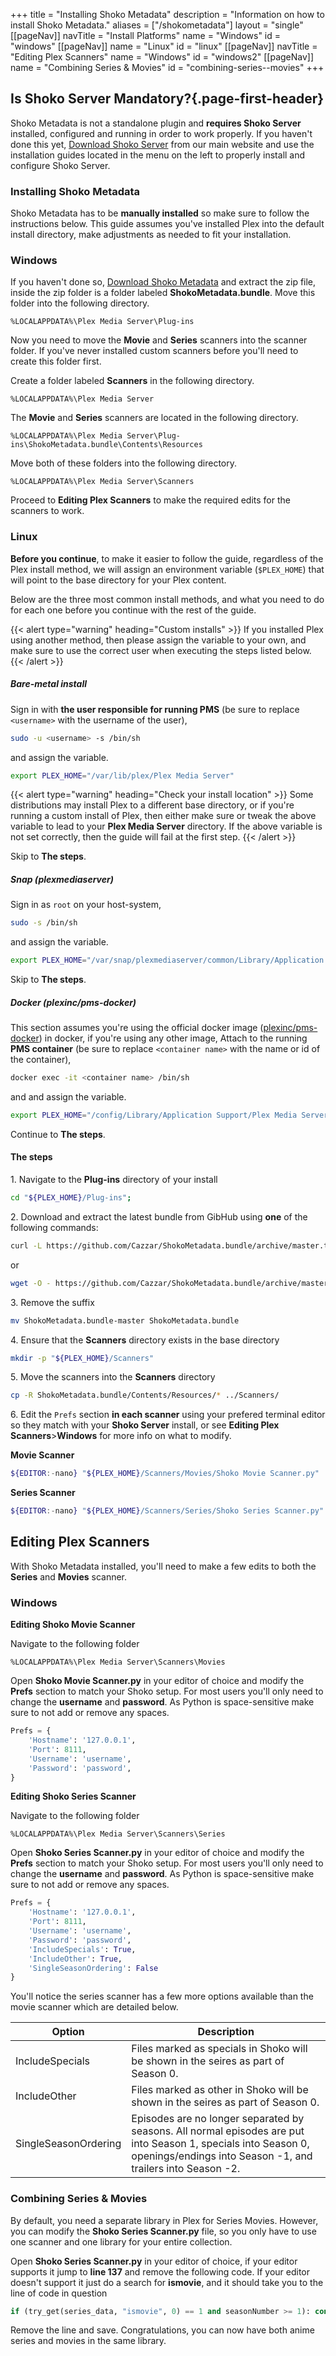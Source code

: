 +++ 
title = "Installing Shoko Metadata"
description = "Information on how to install Shoko Metadata."
aliases = ["/shokometadata"]
layout = "single"
[[pageNav]]
navTitle = "Install Platforms"
name = "Windows"
id = "windows"
[[pageNav]]
name = "Linux"
id = "linux"
[[pageNav]]
navTitle = "Editing Plex Scanners"
name = "Windows"
id = "windows2"
[[pageNav]]
name = "Combining Series & Movies"
id = "combining-series--movies"
+++

## Is Shoko Server Mandatory?{.page-first-header}

Shoko Metadata is not a standalone plugin and **requires Shoko Server** installed, configured and running in order to
work properly. If you haven't done this yet, [Download Shoko Server](https://shokoanime.com/downloads/) from our main
website and use the installation guides located in the menu on the left to properly install and configure Shoko Server.

### Installing Shoko Metadata

Shoko Metadata has to be **manually installed** so make sure to follow the instructions below. This guide assumes you've
installed Plex into the default install directory, make adjustments as needed to fit your installation.

### Windows

If you haven't done so, [Download Shoko Metadata](https://shokoanime.com/downloads/) and extract the zip file, inside
the zip folder is a folder labeled **ShokoMetadata.bundle**. Move this folder into the following directory.

```
%LOCALAPPDATA%\Plex Media Server\Plug-ins
```

Now you need to move the **Movie** and **Series** scanners into the scanner folder. If you've never installed custom
scanners before you'll need to create this folder first.

Create a folder labeled **Scanners** in the following directory.

``````
%LOCALAPPDATA%\Plex Media Server
``````

The **Movie** and **Series** scanners are located in the following directory.

``````
%LOCALAPPDATA%\Plex Media Server\Plug-ins\ShokoMetadata.bundle\Contents\Resources
``````

Move both of these folders into the following directory.

``````
%LOCALAPPDATA%\Plex Media Server\Scanners
``````

Proceed to **Editing Plex Scanners** to make the required edits for the scanners to work. 

### Linux

**Before you continue**, to make it easier to follow the guide, regardless of the Plex install method, we will assign an environment
variable (`$PLEX_HOME`) that will point to the base directory for your Plex content.

Below are the three most common install methods, and what you need to do for each one before you continue with the rest of the guide.

{{< alert type="warning" heading="Custom installs" >}}
If you installed Plex using another method, then please assign the variable to your own, and make sure to use the correct user when executing the
steps listed below.
{{< /alert >}}

##### Bare-metal install

Sign in with **the user responsible for running PMS** (be sure to replace `<username>` with the username of the user),
```sh
sudo -u <username> -s /bin/sh
```

and assign the variable.
```sh
export PLEX_HOME="/var/lib/plex/Plex Media Server"
```

{{< alert type="warning" heading="Check your install location" >}}
Some distributions may install Plex to a different base directory, or if you're running a custom install of Plex, then either make sure or tweak the above variable to lead to your **Plex Media Server** directory. If the above variable is not set correctly, then the guide will fail at the first step.
{{< /alert >}}

Skip to **The steps**.
##### Snap (plexmediaserver)

Sign in as `root` on your host-system,
```sh
sudo -s /bin/sh
```

and assign the variable.
```sh
export PLEX_HOME="/var/snap/plexmediaserver/common/Library/Application Support/Plex Media Server"
```

Skip to **The steps**.

##### Docker (plexinc/pms-docker)

This section assumes you're using the official docker image ([plexinc/pms-docker](.)) in docker, if you're using any other image,
Attach to the running **PMS container** (be sure to replace `<container name>` with the name or id of the container),
```sh
docker exec -it <container name> /bin/sh
```

and and assign the variable.
```sh
export PLEX_HOME="/config/Library/Application Support/Plex Media Server"
```

Continue to **The steps**.

#### The steps

1\. Navigate to the **Plug-ins** directory of your install
```sh
cd "${PLEX_HOME}/Plug-ins";
```

2\. Download and extract the latest bundle from GibHub using **one** of the following commands:
```sh
curl -L https://github.com/Cazzar/ShokoMetadata.bundle/archive/master.tar.gz | tar -xzf -
```
or
```sh
wget -O - https://github.com/Cazzar/ShokoMetadata.bundle/archive/master.tar.gz | tar -xzf -
```

3\. Remove the suffix
```sh
mv ShokoMetadata.bundle-master ShokoMetadata.bundle
```

4\. Ensure that the **Scanners** directory exists in the base directory
```sh
mkdir -p "${PLEX_HOME}/Scanners"
```

5\. Move the scanners into the **Scanners** directory
```sh
cp -R ShokoMetadata.bundle/Contents/Resources/* ../Scanners/
```

6\. Edit the `Prefs` section **in each scanner** using your prefered terminal editor so they match with your **Shoko Server** install,
or see **Editing Plex Scanners**>**Windows** for more info on what to modify.

**Movie Scanner**
```sh
${EDITOR:-nano} "${PLEX_HOME}/Scanners/Movies/Shoko Movie Scanner.py"
```

**Series Scanner**
```sh
${EDITOR:-nano} "${PLEX_HOME}/Scanners/Series/Shoko Series Scanner.py"
```

## Editing Plex Scanners

With Shoko Metadata installed, you'll need to make a few edits to both the **Series** and **Movies** scanner.

<h3 id="windows2">Windows</h3>

**Editing Shoko Movie Scanner**

Navigate to the following folder

``````
%LOCALAPPDATA%\Plex Media Server\Scanners\Movies
``````

Open **Shoko Movie Scanner.py** in your editor of choice and modify the **Prefs** section to match your Shoko setup. For
most users you'll only need to change the **username** and **password**. As Python is space-sensitive make sure to not
add or remove any spaces.

```py
Prefs = {
    'Hostname': '127.0.0.1',
    'Port': 8111,
    'Username': 'username',
    'Password': 'password',
}
```

**Editing Shoko Series Scanner**

Navigate to the following folder

``````
%LOCALAPPDATA%\Plex Media Server\Scanners\Series
``````

Open **Shoko Series Scanner.py** in your editor of choice and modify the **Prefs** section to match your Shoko setup.
For most users you'll only need to change the **username** and **password**. As Python is space-sensitive make sure to
not add or remove any spaces.

```py
Prefs = {
    'Hostname': '127.0.0.1',
    'Port': 8111,
    'Username': 'username',
    'Password': 'password',
    'IncludeSpecials': True,
    'IncludeOther': True,
    'SingleSeasonOrdering': False
}
```

You'll notice the series scanner has a few more options available than the movie scanner which are detailed below.

<table class="table table-bordered">
    <thead>
    <tr>
        <th>Option</th>
        <th>Description</th>
    </tr>
    </thead>
    <tbody>
    <tr>
        <td>IncludeSpecials</td>
        <td>Files marked as specials in Shoko will be shown in the seires as part of Season 0.</td>
    </tr>
    <tr>
        <td>IncludeOther</td>
        <td>Files marked as other in Shoko will be shown in the seires as part of Season 0.</td>
    </tr>
    <tr>
        <td>SingleSeasonOrdering</td>
        <td>Episodes are no longer separated by seasons. All normal episodes are put into Season 1, specials into Season 0, openings/endings into Season -1, and trailers into Season -2.</td>
    </tr>
    </tbody>
</table>

### Combining Series & Movies

By default, you need a separate library in Plex for Series Movies. However, you can modify the **Shoko Series
Scanner.py** file, so you only have to use one scanner and one library for your entire collection.

Open **Shoko Series Scanner.py** in your editor of choice, if your editor supports it jump to **line 137** and remove
the following code. If your editor doesn't support it just do a search for **ismovie**, and it should take you to the
line of code in question

```py
if (try_get(series_data, "ismovie", 0) == 1 and seasonNumber >= 1): continue # Ignore movies in preference for Shoko Movie Scanner, but keep specials as Plex sees specials as duplicate
```

Remove the line and save. Congratulations, you can now have both anime series and movies in the same library.
